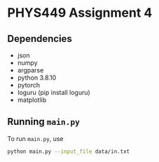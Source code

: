 # PHYS449 Assignment 4

## Dependencies

- json
- numpy
- argparse
- python 3.8.10
- pytorch
- loguru (pip install loguru)
- matplotlib

## Running `main.py`

To run `main.py`, use

```sh
python main.py --input_file data/in.txt
```